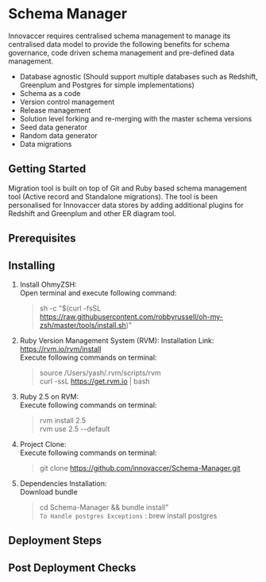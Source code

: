 # Schema Manager
Innovaccer requires centralised schema management to manage its centralised data model to provide the following benefits for schema governance, code driven schema management and pre-defined data management.

* Database agnostic (Should support multiple databases such as Redshift, Greenplum and Postgres for simple implementations)
* Schema as a code
* Version control management 
* Release management 
* Solution level forking and re-merging with the master schema versions 
* Seed data generator
* Random data generator 
* Data migrations

## Getting Started

Migration tool is built on top of Git and Ruby based schema management tool (Active record and Standalone migrations). The tool is been personalised for Innovaccer data stores by adding additional plugins for Redshift and Greenplum and other ER diagram tool.

## Prerequisites

## Installing
1. Install OhmyZSH:</br>
   Open terminal and execute following command:</br>
    > sh -c "$(curl -fsSL https://raw.githubusercontent.com/robbyrussell/oh-my-zsh/master/tools/install.sh)"

2. Ruby Version Management System (RVM): Installation Link: https://rvm.io/rvm/install </br>
   Execute following commands on terminal:</br> 
    > source /Users/yash/.rvm/scripts/rvm </br>
    > curl -ssL https://get.rvm.io | bash

3. Ruby 2.5 on RVM: </br>
   Execute following commands on terminal:</br>
    > rvm install 2.5 </br>
    > rvm use 2.5 --default

4. Project Clone:</br> 
   Execute following commands on terminal:</br>
   
    > git clone https://github.com/innovaccer/Schema-Manager.git
    
5. Dependencies Installation: </br>
   Download bundle</br>
    > cd Schema-Manager && bundle install” </br>
     `To Handle postgres Exceptions` : brew install postgres



## Deployment Steps

## Post Deployment Checks


